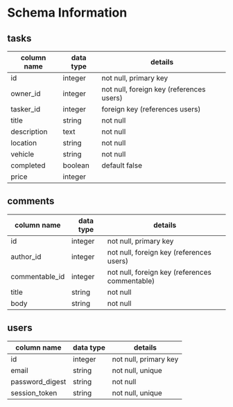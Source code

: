 # Schema Information

## tasks
column name | data type | details
------------|-----------|-----------------------
id          | integer   | not null, primary key
owner_id    | integer   | not null, foreign key (references users)
tasker_id   | integer   | foreign key (references users)
title       | string    | not null
description | text      | not null
location    | string    | not null
vehicle     | string    | not null
completed   | boolean   | default false
price       | integer   |

## comments
column name | data type | details
------------|-----------|-----------------------
id          | integer   | not null, primary key
author_id   | integer   | not null, foreign key (references users)
commentable_id|integer  | not null, foreign key (references commentable)
title       | string    | not null
body        | string    | not null

## users
column name     | data type | details
----------------|-----------|-----------------------
id              | integer   | not null, primary key
email           | string    | not null, unique
password_digest | string    | not null
session_token   | string    | not null, unique
